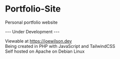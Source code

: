 # Portfolio-Site
Personal portfolio website

--- Under Development ---

Viewable at https://joewilson.dev<br>
Being created in PHP with JavaScript and TailwindCSS\
Self hosted on Apache on Debian Linux
